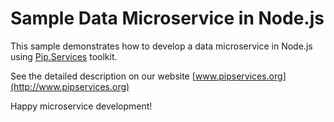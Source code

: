 # Sample Data Microservice in Node.js

This sample demonstrates how to develop a data microservice in Node.js using [Pip.Services](http://www.pipservices.org) toolkit.

See the detailed description on our website [www.pipservices.org](http://www.pipservices.org)

Happy microservice development!